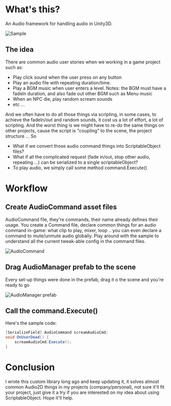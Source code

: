 # What's this?
An Audio framework for handling audio in Unity3D.

![Sample](https://user-images.githubusercontent.com/9117538/63221563-28e00980-c1c5-11e9-8af8-77a304190f5d.png)

## The idea

There are common audio user stories when we working in a game project such as:

- Play click sound when the user press on any button
- Play an audio file with repeating duration/time.
- Play a BGM music when user enters a level. Notes: the BGM must have a fadeIn duration, and also fade out other BGM such as Menu music
- When an NPC die, play random scream sounds
- etc ...

And we often have to do all those things via scripting, in some cases, to achieve the fadeIn/out and random sounds, it cost us a lot of effort, a lot of scripting. And the worst thing is we might have to re-do the same things on other projects, cause the script is "coupling" to the scene, the project structure ... So

- What if we convert those audio command things into ScriptableObject files?
- What if all the complicated request (fade in/out, stop other audio, repeating ...) can be serialized to a single scriptableObject?
- To play audio, we simply call some method command.Execute()

# Workflow

## Create AudioCommand asset files

AudioCommand file, they're commands, their name already defines their usage. You create a Command file, declare common things for an audio command in-game: what clip to play, mixer, loop .. you can even declare a command to mute/unmute audio globally. Play around with the sample to understand all the current tweak-able config in the command files.

![AudioCommand](https://user-images.githubusercontent.com/9117538/63221659-6db87000-c1c6-11e9-9d3a-587346b4d190.png)

## Drag AudioManager prefab to the scene

Every set-up things were done in the prefab, drag it o the scene and you're ready to go

![AudioManager prefab](https://user-images.githubusercontent.com/9117538/63221564-2a113680-c1c5-11e9-8100-8a3d81282584.png)

## Call the command.Execute()

Here's the sample code:

```csharp
[SerializeField] AudioCommand screamAudioCmd;
void OnUserDead() {
    screamAudioCmd.Execute();
}
```

# Conclusion

I wrote this custom library long ago and keep updating it, it solves almost common Audio2D things in my projects (company/personal), not sure it'll fit your project, just give it a try if you are interested on my idea about using ScriptableObject. Hope it'll help.
